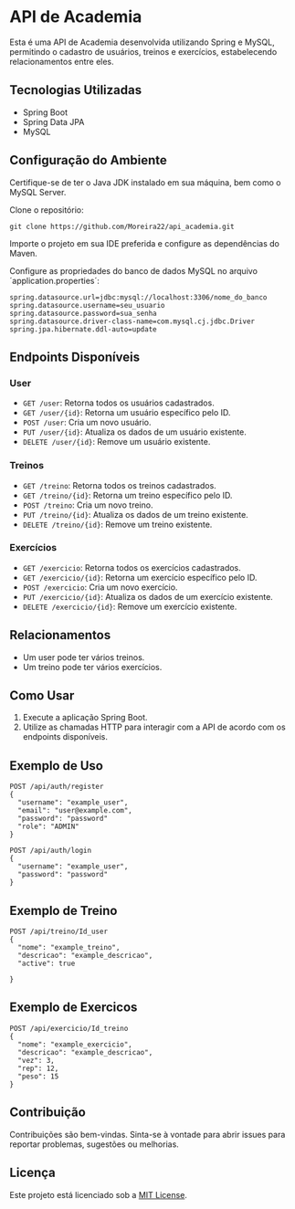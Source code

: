 # API de Academia

Esta é uma API de Academia desenvolvida utilizando Spring e MySQL, permitindo o cadastro de usuários, treinos e exercícios, estabelecendo relacionamentos entre eles.

## Tecnologias Utilizadas

- Spring Boot
- Spring Data JPA
- MySQL

## Configuração do Ambiente

Certifique-se de ter o Java JDK instalado em sua máquina, bem como o MySQL Server.

Clone o repositório:
```
git clone https://github.com/Moreira22/api_academia.git
```
Importe o projeto em sua IDE preferida e configure as dependências do Maven.

Configure as propriedades do banco de dados MySQL no arquivo 
´application.properties´:

```
spring.datasource.url=jdbc:mysql://localhost:3306/nome_do_banco
spring.datasource.username=seu_usuario
spring.datasource.password=sua_senha
spring.datasource.driver-class-name=com.mysql.cj.jdbc.Driver
spring.jpa.hibernate.ddl-auto=update
```

## Endpoints Disponíveis

### User

- `GET /user`: Retorna todos os usuários cadastrados.
- `GET /user/{id}`: Retorna um usuário específico pelo ID.
- `POST /user`: Cria um novo usuário.
- `PUT /user/{id}`: Atualiza os dados de um usuário existente.
- `DELETE /user/{id}`: Remove um usuário existente.

### Treinos

- `GET /treino`: Retorna todos os treinos cadastrados.
- `GET /treino/{id}`: Retorna um treino específico pelo ID.
- `POST /treino`: Cria um novo treino.
- `PUT /treino/{id}`: Atualiza os dados de um treino existente.
- `DELETE /treino/{id}`: Remove um treino existente.

### Exercícios

- `GET /exercicio`: Retorna todos os exercícios cadastrados.
- `GET /exercicio/{id}`: Retorna um exercício específico pelo ID.
- `POST /exercicio`: Cria um novo exercício.
- `PUT /exercicio/{id}`: Atualiza os dados de um exercício existente.
- `DELETE /exercicio/{id}`: Remove um exercício existente.

## Relacionamentos

- Um user pode ter vários treinos.
- Um treino pode ter vários exercícios.

## Como Usar

1. Execute a aplicação Spring Boot.
2. Utilize as chamadas HTTP para interagir com a API de acordo com os endpoints disponíveis.

## Exemplo de Uso

```
POST /api/auth/register
{
  "username": "example_user",
  "email": "user@example.com",
  "password": "password"
  "role": "ADMIN"
}
```

```
POST /api/auth/login
{
  "username": "example_user",
  "password": "password"
}
```
## Exemplo de Treino
```
POST /api/treino/Id_user
{
  "nome": "example_treino",
  "descricao": "example_descricao",
  "active": true

}
```
## Exemplo de Exercicos
```
POST /api/exercicio/Id_treino
{
  "nome": "example_exercicio",
  "descricao": "example_descricao",
  "vez": 3,
  "rep": 12,
  "peso": 15
}
```

## Contribuição

Contribuições são bem-vindas. Sinta-se à vontade para abrir issues para reportar problemas, sugestões ou melhorias.

## Licença

Este projeto está licenciado sob a [MIT License](LICENSE).




